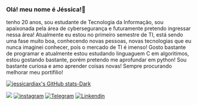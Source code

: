 ### Olá! meu nome é Jéssica!👋
tenho 20 anos, sou estudante de Tecnologia da Informação, sou apaixonada pela área de cybersegurança e futuramente pretendo ingressar nessa área!
Atualmente eu estou no primeiro semestre de TI, está sendo uma fase muito boa, conhecendo novas pessoas, novas tecnologias que eu nunca imaginei conhecer, poís o mercado de TI é imenso!
Gosto bastante de programar e atualmente estou estudando linguaguem C em algoritimos, estou gostando bastante, porém pretendo me aprofundar em python!
Sou bastante curiosa e amo aprender coisas novas!
Sempre procurando melhorar meu portífilio!


[![jessicardiax's GitHub stats-Dark](https://github-readme-stats.vercel.app/api?username=jessicardiax&show_icons=true&theme=midnight-purple)](https://github.com/jessicardiax/github-readme-stats#gh-dark-mode-only)

 <a href= "mailto:jessicardias.ufersa@gmailcom"><img src="https://img.shields.io/badge/Gmail-D14836?style=for-the-badge&logo=gmail&logoColor=white" target="_blank"></a>
[![instagram](https://img.shields.io/badge/Instagram-E4405F?style=for-the-badge&logo=instagram&logoColor=white)](https://www.instagram.com/jessicardiax/)
[![Telegram](https://img.shields.io/badge/Telegram-2CA5E0?style=for-the-badge&logo=telegram&logoColor=white)](https://t.me/+5585996881545)
[![Linkendin](https://img.shields.io/badge/LinkedIn-0077B5?style=for-the-badge&logo=linkedin&logoColor=white)](https://www.linkedin.com/in/jessicardiax/)

